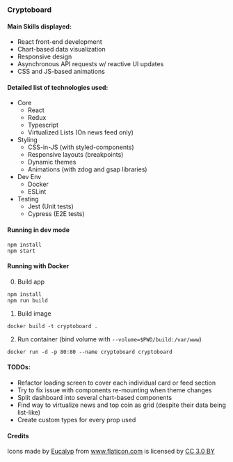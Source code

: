 ### Cryptoboard

#### Main Skills displayed: 
  * React front-end development
  * Chart-based data visualization
  * Responsive design
  * Asynchronous API requests w/ reactive UI updates
  * CSS and JS-based animations

#### Detailed list of technologies used:
* Core
  * React
  * Redux
  * Typescript
  * Virtualized Lists (On news feed only)
* Styling
  * CSS-in-JS (with styled-components)
  * Responsive layouts (breakpoints)
  * Dynamic themes
  * Animations (with zdog and gsap libraries)
* Dev Env
  * Docker
  * ESLint
* Testing
  * Jest (Unit tests)
  * Cypress (E2E tests)

#### Running in dev mode
```
npm install
npm start
```

#### Running with Docker
0. Build app
```
npm install
npm run build
```

1. Build image
```
docker build -t cryptoboard .
```

2. Run container (bind volume with `--volume=$PWD/build:/var/www`)
```
docker run -d -p 80:80 --name cryptoboard cryptoboard
```

#### TODOs:
* Refactor loading screen to cover each individual card or feed section
* Try to fix issue with components re-mounting when theme changes
* Split dashboard into several chart-based components
* Find way to virtualize news and top coin as grid (despite their data being list-like)
* Create custom types for every prop used
  
#### Credits  
<div>
  Icons made by 
  <a href="https://www.flaticon.com/authors/eucalyp" title="Eucalyp">Eucalyp</a>
   from 
  <a href="https://www.flaticon.com/" title="Flaticon">www.flaticon.com</a>
  is licensed by 
  <a href="http://creativecommons.org/licenses/by/3.0/" title="Creative Commons BY 3.0" target="_blank">CC 3.0 BY</a>
</div>